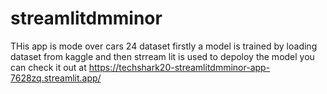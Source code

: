 # streamlitdmminor
THis app is mode over cars 24 dataset 
firstly a model is trained by loading dataset from kaggle and then strream lit is used to depoloy the model
you can check it out at https://techshark20-streamlitdmminor-app-7628zq.streamlit.app/

